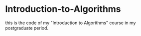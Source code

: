 # Introduction-to-Algorithms
this is the code of my "Introduction to Algorithms" course in my postgraduate period.
